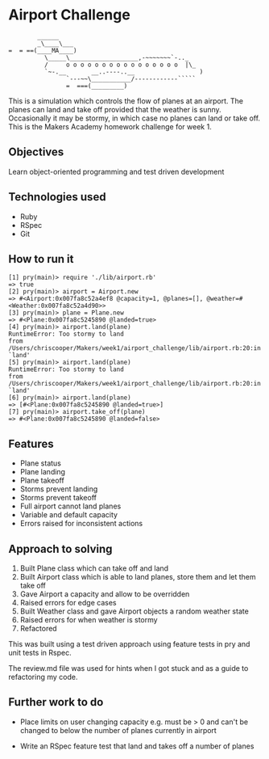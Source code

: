 Airport Challenge
=================

```
        ______
        _\____\___
=  = ==(____MA____)
          \_____\___________________,-~~~~~~~`-.._
          /     o o o o o o o o o o o o o o o o  |\_
          `~-.__       __..----..__                  )
                `---~~\___________/------------`````
                =  ===(_________)

```

This is a simulation which controls the flow of planes at an airport. The planes can land and take off provided that the weather is sunny. Occasionally it may be stormy, in which case no planes can land or take off. This is the Makers Academy homework challenge for week 1.

Objectives
---------

Learn object-oriented programming and test driven development


Technologies used
------------------

* Ruby
* RSpec
* Git

How to run it
---------------

```
[1] pry(main)> require './lib/airport.rb'
=> true
[2] pry(main)> airport = Airport.new
=> #<Airport:0x007fa8c52a4ef8 @capacity=1, @planes=[], @weather=#<Weather:0x007fa8c52a4d90>>
[3] pry(main)> plane = Plane.new
=> #<Plane:0x007fa8c5245890 @landed=true>
[4] pry(main)> airport.land(plane)
RuntimeError: Too stormy to land
from /Users/chriscooper/Makers/week1/airport_challenge/lib/airport.rb:20:in `land'
[5] pry(main)> airport.land(plane)
RuntimeError: Too stormy to land
from /Users/chriscooper/Makers/week1/airport_challenge/lib/airport.rb:20:in `land'
[6] pry(main)> airport.land(plane)
=> [#<Plane:0x007fa8c5245890 @landed=true>]
[7] pry(main)> airport.take_off(plane)
=> #<Plane:0x007fa8c5245890 @landed=false>
```

Features
---------

* Plane status
* Plane landing
* Plane takeoff
* Storms prevent landing
* Storms prevent takeoff
* Full airport cannot land planes
* Variable and default capacity
* Errors raised for inconsistent actions

Approach to solving
---------------------
1. Built Plane class which can take off and land
2. Built Airport class which is able to land planes, store them and let them take off
3. Gave Airport a capacity and allow to be overridden
4. Raised errors for edge cases
5. Built Weather class and gave Airport objects a random weather state
6. Raised errors for when weather is stormy
7. Refactored

This was built using a test driven approach using feature tests in pry and unit tests in Rspec.

The review.md file was used for hints when I got stuck and as a guide to refactoring my code.


Further work to do
---------------------
* Place limits on user changing capacity e.g. must be > 0 and can't be changed to below the number of planes currently in airport

* Write an RSpec feature test that land and takes off a number of planes
